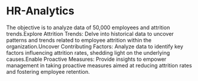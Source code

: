 # HR-Analytics

The objective is to analyze data of 50,000 employees and attrition trends.Explore Attrition Trends: Delve into historical data to uncover patterns and trends related to employee attrition within the organization.Uncover Contributing Factors: Analyze data to identify key factors influencing attrition rates, shedding light on the underlying causes.Enable Proactive Measures: Provide insights to empower management in taking proactive measures aimed at reducing attrition rates and fostering employee retention.

